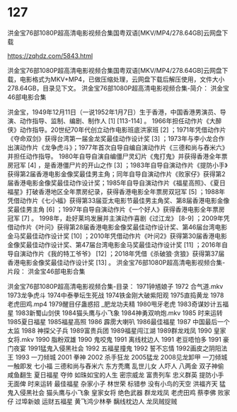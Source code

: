 # 127
洪金宝76部1080P超高清电影视频合集国粤双语[MKV/MP4/278.64GB]云网盘下载

https://zqhdz.com/5843.html

洪金宝76部1080P超高清电影视频合集国粤双语[MKV/MP4/278.64GB]云网盘下载，电影格式为MKV+MP4，已做压缩处理，云网盘下载后解压使用，文件大小278.64GB，目录见下文。
洪金宝76部1080P超高清电影视频合集-简介：
洪金宝46部电影合集

洪金宝，1949年12月11日（一说1952年1月7日）生于香港，中国香港男演员、导演、动作指导、监制、编剧、制作人 [1]  [113-114]  。
1966年担任动作片《大醉侠》动作指导。20世纪70年代创立动作电影班底洪家班 [2]  ；1971年凭借动作片《夺命双剑》获得台湾第一届金龙奖最佳动作设计奖 [3]  ；1973年与李小龙合作出演动作片《龙争虎斗》；1977年首次自导自编自演动作片《三德和尚与舂米六》并担任动作指导。
1980年自导自演自编僵尸灵幻片《鬼打鬼》并获得香港全年票房冠军 [4]  ，是香港僵尸片的开山之作 [3]  ；1983年自导自演动作片《提防小手》获得第2届香港电影金像奖最佳男主角；同年自导自演动作片《败家仔》获得第2届香港电影金像奖最佳动作设计奖；1985年自导自演动作片《福星高照》、《夏日福星》打破香港地区全年票房纪录，获得香港电影全年票房双冠军 [5]  ；1988年凭借动作片《七小福》获得第33届亚太电影节最佳男主角奖、第8届香港电影金像奖最佳男主角 [6]  ；1997年自导自演动作片《一个好人》获得香港电影全年票房冠军 [7]  。
1998年，赴好莱坞发展并主演动作喜剧《过江龙》 [8-9]  ；2009年凭借动作片《叶问》获得第28届香港电影金像奖最佳动作设计奖、第46届台湾电影金马奖最佳动作设计奖 [10]  ；2010年凭借动作片《叶问2》获得第30届香港电影金像奖最佳动作设计奖、第47届台湾电影金马奖最佳动作设计奖 [11]  ；2016年自导自演动作片《我的特工爷爷》 [12]  ；2018年凭借《杀破狼·贪狼》获得第37届香港电影金像奖最佳动作设计奖 [13]  。
洪金宝76部1080P超高清电影视频合集-片段：
洪金宝46部电影合集

洪金宝76部1080P超高清电影视频合集-目录：
1971钟馗娘子
1972 合气道.mkv
1973龙争虎斗
1974中泰拳坛生死战
1974铁金刚大破紫阳观
1975直捣黄龙
1978 老虎田鸡.mp4
1979醒目仔蛊惑招 _肥龙功夫精
1980甩牙老虎
1983奇谋妙计五福星
1983新蜀山剑侠
1984猫头鹰与小飞象
1984神勇双响炮.mkv
1985 时来运转
1985夏日福星
1985福星高照
1986 霹雳大喇叭
1986最佳福星
1987 中国最后一个太监
1988 神探父子兵
1989富贵兵团
1989福星闯江湖
1989群龙戏凤
1990 皇家女将.mkv
1990 脂粉双雄
1990 鬼咬鬼
1991 离线枕边人
1991 老豆唔怕多
1991 豪门夜宴
1991猛鬼入侵黑社会
1992 五福星撞鬼
1992 誓不忘情
1992画皮之阴阳法王
1993 一刀倾城
2001 拳神
2002 杀手狂龙
2005猛龙
2008见龙卸甲
一刀倾城
一触即发
七小福
三德和尚与舂米六
东方秃鹰
乱世儿女
人吓人
八两金
双子神偷
咸鱼翻生
夏日福星
夺帅
如珠如宝的人生
密宗威龙
富贵列车
忠义群英
提防小手
无面俾
时来运转
最佳福星
杂家小子
林世荣
标错参
没有小鸟的天空
洪福齐天
猛鬼入侵黑社会
猫头鹰与小飞象
皇家女将
绝色武器
群龙戏凤
老虎田鸡
蔡李佛
败家仔
过埠新娘
运财五福星
黄飞鸿少林拳
黐线枕边人
龙凤贼捉贼
